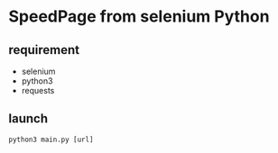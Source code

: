 # SpeedPage from selenium Python

## requirement
 - selenium
 - python3
 - requests
 
## launch
```
python3 main.py [url]
```
